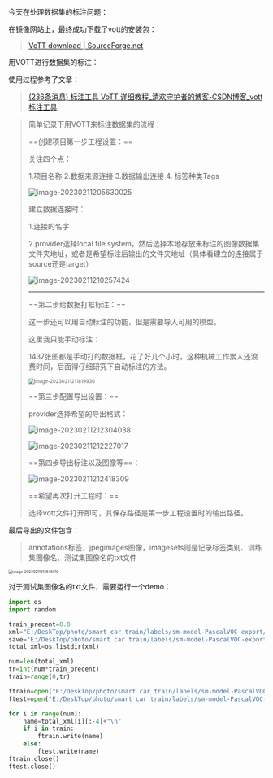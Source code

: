 今天在处理数据集的标注问题：

在镜像网站上，最终成功下载了vott的安装包：

> [VoTT download | SourceForge.net](https://sourceforge.net/projects/vott.mirror/)

用VOTT进行数据集的标注：

使用过程参考了文章：

> [(236条消息) 标注工具 VoTT 详细教程_清欢守护者的博客-CSDN博客_vott标注工具](https://blog.csdn.net/irving512/article/details/107901599)

> 简单记录下用VOTT来标注数据集的流程：
>
> ==创建项目第一步工程设置：==
>
>  关注四个点：
>
> 1.项目名称  2.数据来源连接  3.数据输出连接  4. 标签种类Tags
>
> ![image-20230211205630025](https://yoga-typora-photo.oss-cn-beijing.aliyuncs.com/typora_img/image-20230211205630025.png)
>
> 建立数据连接时：
>
> 1.连接的名字 
>
> 2.provider选择local file system，然后选择本地存放未标注的图像数据集文件夹地址，或者是希望标注后输出的文件夹地址（具体看建立的连接属于source还是target）
>
> ![image-20230211210257424](https://yoga-typora-photo.oss-cn-beijing.aliyuncs.com/typora_img/image-20230211210257424.png)
>
> ---
>
> ==第二步给数据打框标注：==
>
> 这一步还可以用自动标注的功能，但是需要导入可用的模型。
>
> 这里我只能手动标注：
>
> 1437张图都是手动打的数据框，花了好几个小时，这种机械工作累人还浪费时间，后面得仔细研究下自动标注的方法。
>
> <img src="https://yoga-typora-photo.oss-cn-beijing.aliyuncs.com/typora_img/image-20230211211819936.png" alt="image-20230211211819936" style="zoom:67%;" />
>
> ==第三步配置导出设置：==
>
> provider选择希望的导出格式：
>
> ![image-20230211212304038](https://yoga-typora-photo.oss-cn-beijing.aliyuncs.com/typora_img/image-20230211212304038.png)
>
> ![image-20230211212227017](https://yoga-typora-photo.oss-cn-beijing.aliyuncs.com/typora_img/image-20230211212227017.png)
>
> ==第四步导出标注以及图像等==：
>
> ![image-20230211212418309](https://yoga-typora-photo.oss-cn-beijing.aliyuncs.com/typora_img/image-20230211212418309.png)
>
> ==希望再次打开工程时：==
>
> 选择vott文件打开即可，其保存路径是第一步工程设置时的输出路径。

最后导出的文件包含：

> annotations标签，jpegimages图像，imagesets则是记录标签类别、训练集图像名、测试集图像名的txt文件

<img src="https://yoga-typora-photo.oss-cn-beijing.aliyuncs.com/typora_img/image-20230211212545810.png" alt="image-20230211212545810" style="zoom:50%;" />

对于测试集图像名的txt文件，需要运行一个demo：

```python
import os
import random

train_precent=0.8
xml="E:/DeskTop/photo/smart car train/labels/sm-model-PascalVOC-export/Annotations"
save="E:/DeskTop/photo/smart car train/labels/sm-model-PascalVOC-export/ImageSets/Main"
total_xml=os.listdir(xml)

num=len(total_xml)
tr=int(num*train_precent)
train=range(0,tr)

ftrain=open("E:/DeskTop/photo/smart car train/labels/sm-model-PascalVOC-export/ImageSets/Main/train.txt","w")
ftest=open("E:/DeskTop/photo/smart car train/labels/sm-model-PascalVOC-export/ImageSets/Main/test.txt","w")

for i in range(num):
    name=total_xml[i][:-4]+"\n"
    if i in train:
        ftrain.write(name)
    else:
        ftest.write(name)
ftrain.close()
ftest.close()
```

